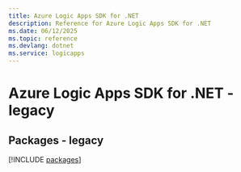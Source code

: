 ```yaml
---
title: Azure Logic Apps SDK for .NET
description: Reference for Azure Logic Apps SDK for .NET
ms.date: 06/12/2025
ms.topic: reference
ms.devlang: dotnet
ms.service: logicapps
---
```

# Azure Logic Apps SDK for .NET - legacy
## Packages - legacy
[!INCLUDE [packages](logic-apps-index.md)]